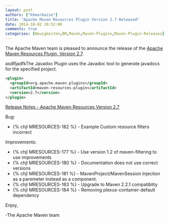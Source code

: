 ```yaml
---
layout: post
authors: ["khmarbaise"]
title: "Apache Maven Resources Plugin Version 2.7 Released"
date: 2014-10-02 19:52:00
comments: true
categories: [Neuigkeiten,BM,Maven,Maven-Plugins,Maven-Plugin-Releases]
---
```

The Apache Maven team is pleased to announce the release of the 
[Apache Maven Resources Plugin, Version 2.7](https://maven.apache.org/plugins/maven-resources-plugin).

asdlfjadfkThe Javadoc Plugin uses the Javadoc tool to generate javadocs for the specified project.

``` xml
<plugin>
  <groupId>org.apache.maven.plugins</groupId>
  <artifactId>maven-resources-plugin</artifactId>
  <version>2.7</version>
</plugin>
```

<!-- more -->

[Release Notes - Apache Maven Resources Version 2.7](http://jira.codehaus.org/secure/ReleaseNote.jspa?projectId=11145&version=18645)


Bug:

 * {% chjl MRESOURCES-182 %} - Example Custom resource filters incorrect

Improvements:

 * {% chjl MRESOURCES-177 %} - Use version 1.2 of maven-filtering to use improvements
 * {% chjl MRESOURCES-180 %} - Documentation does not use correct versions
 * {% chjl MRESOURCES-181 %} - MavenProject/MavenSession Injection as a paremeter instead as a component.
 * {% chjl MRESOURCES-183 %} - Upgrade to Maven 2.2.1 compatiblity
 * {% chjl MRESOURCES-184 %} - Removing plexus-container-default dependency


Enjoy,

-The Apache Maven team
